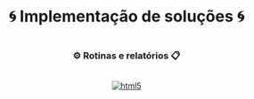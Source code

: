 <div style="display: flex; flex-direction: column; align-items: center; justify-content: center; height: 100vh; text-align: center;">
  <div style="height: 50%;"></div> <!-- Espaçamento superior -->
  <h1>🌀 Implementação de soluções 🌀</h1>
  <h3>⚙️  Rotinas e relatórios  📋</h3>
  <div style="flex-grow: ;"></div> <!-- Espaçamento inferior -->

  [![html5](https://media4.giphy.com/media/v1.Y2lkPTc5MGI3NjExYm80a3FpZGFzOXFkdmhiZWl4eTQ4eXY2azZpOTdzcGRqczU0b3UxNCZlcD12MV9naWZzX3NlYXJjaCZjdD1n/vISmwpBJUNYzukTnVx/giphy.gif)](https://youtu.be/K0HSD_i2DvA?t=103)
</div>

